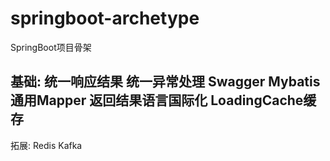 # springboot-archetype
SpringBoot项目骨架

基础:
统一响应结果
统一异常处理
Swagger
Mybatis通用Mapper
返回结果语言国际化
LoadingCache缓存
---
拓展:
Redis
Kafka
